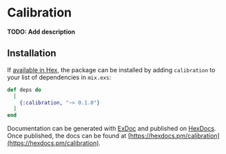 # Calibration

**TODO: Add description**

## Installation

If [available in Hex](https://hex.pm/docs/publish), the package can be installed
by adding `calibration` to your list of dependencies in `mix.exs`:

```elixir
def deps do
  [
    {:calibration, "~> 0.1.0"}
  ]
end
```

Documentation can be generated with [ExDoc](https://github.com/elixir-lang/ex_doc)
and published on [HexDocs](https://hexdocs.pm). Once published, the docs can
be found at [https://hexdocs.pm/calibration](https://hexdocs.pm/calibration).

